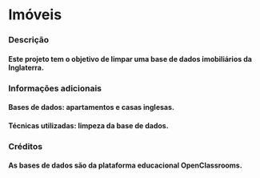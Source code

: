 # Imóveis

### Descrição

#### Este projeto tem o objetivo de limpar uma base de dados imobiliários da Inglaterra.

### Informações adicionais

#### Bases de dados: apartamentos e casas inglesas.

#### Técnicas utilizadas: limpeza da base de dados.

### Créditos

#### As bases de dados são da plataforma educacional OpenClassrooms.